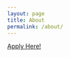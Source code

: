 ```yaml
---
layout: page
title: About
permalink: /about/
---
```

<a href="http://www.brescis.edu/l3_application">Apply Here!</a>
